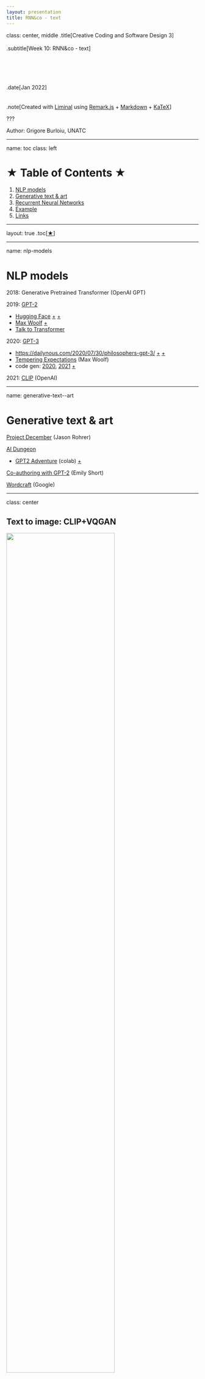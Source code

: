 ```yaml
---
layout: presentation
title: RNN&co - text
---
```


class: center, middle
.title[Creative Coding and Software Design 3]
<br/><br/>
.subtitle[Week 10: RNN&co - text]
<br/><br/><br/><br/><br/><br/>
.date[Jan 2022] 
<br/><br/><br/>
.note[Created with [Liminal](https://github.com/jonathanlilly/liminal) using [Remark.js](http://remarkjs.com/) + [Markdown](https://github.com/adam-p/markdown-here/wiki/Markdown-Cheatsheet) +  [KaTeX](https://katex.org)]

???

Author: Grigore Burloiu, UNATC
    
---
name: toc
class: left
# ★ Table of Contents ★      <!-- omit in toc -->
      
1. [NLP models](#nlp-models)
2. [Generative text \& art](#generative-text--art)
3. [Recurrent Neural Networks](#recurrent-neural-networks)
4. [Example](#example)
5. [Links](#links)

        
<!-- Comment out the next slide if you don't want the Table of Contents link -->         
---
layout: true  .toc[[★](#toc)]

---
name: nlp-models
# NLP models

2018: Generative Pretrained Transformer (OpenAI GPT)

2019: [GPT-2](https://www.openai.com/blog/gpt-2-1-5b-release/)

- [Hugging Face](https://huggingface.co/gpt2/) [+](https://huggingface.co/distilgpt2) [+](https://colab.research.google.com/github/jalammar/jalammar.github.io/blob/master/notebooks/Simple_Transformer_Language_Model.ipynb)
- [Max Woolf](https://github.com/minimaxir/aitextgen) [+](https://minimaxir.com/2019/09/howto-gpt2/)
- [Talk to Transformer](https://talktotransformer.com)

2020: [GPT-3](https://openai.com/api/)

- https://dailynous.com/2020/07/30/philosophers-gpt-3/ [+](http://henryshevlin.com/wp-content/uploads/2020/07/PratchettT.pdf) [+](https://gist.github.com/minimaxir/f4998c20f2520ad5969b03c9590f16ce)
- [Tempering Expectations](https://minimaxir.com/2020/07/gpt3-expectations/) (Max Woolf)
- code gen: [2020](https://twitter.com/sharifshameem/status/1284095222939451393), [2021](https://copilot.github.com/) [+](https://www.openai.com/blog/openai-codex)

2021: [CLIP](https://openai.com/blog/clip/) (OpenAI)

---
name: generative-text--art
# Generative text & art

[Project December](https://projectdecember.net/) (Jason Rohrer)

[AI Dungeon](https://play.aidungeon.io)

- [GPT2 Adventure](https://colab.research.google.com/drive/1khUaPex-gyk1wXXLuqcopiWmHmcKl4UP) (colab) [+](https://quicktotheratcave.tumblr.com/post/187432425523/shall-we-play-a-game)

[Co-authoring with GPT-2](https://emshort.blog/2021/07/18/the-uncanny-deck-co-authoring-with-gpt-2/) (Emily Short)

[Wordcraft](https://www.youtube.com/watch?v=9p4mfA0Fyd8) (Google)

---
class: center
## Text to image: CLIP+VQGAN

<a href="https://ljvmiranda921.github.io/notebook/2021/08/08/clip-vqgan"><img style="width:75%"  src="../attachments/vqgan-clip-explain.png"></a>

---
class: center
## Text to image: CLIP+VQGAN

<a href="https://ml.berkeley.edu/blog/posts/clip-art/"><img style="width:100%"  src="../attachments/../attachments/ml-clip-how.png"></a>

---

## Text to image: CLIP+VQGAN

[How to Generate Customized AI Art Using VQGAN and CLIP](https://minimaxir.com/2021/08/vqgan-clip/) (Max Woolf)

[The art of asking nicely](https://www.aiweirdness.com/the-art-of-asking-nicely/) (Janelle Shane)

[List of VQGAN+CLIP Implementations](https://ljvmiranda921.github.io/notebook/2021/08/11/vqgan-list/) (Lj Miranda)

[<img style="width:40%"  src="../attachments/ml-clip-vqgan-ak.png">](https://twitter.com/ak92501/status/1414797726743769088)<img style="width:40%"  src="../attachments/ml-clip-vqgan-cyberpunk.png">

---
class: center
## Text to image

[<img style="width:100%"  src="../attachments/ml-pixeldraw.png">](https://colab.research.google.com/github/dribnet/clipit/blob/master/demos/PixelDrawer.ipynb)

[PixelDraw](https://twitter.com/dribnet/status/1427613617973653505) (dribnet)

---
class: center
## Text to image

[<img style="width:100%"  src="../attachments/ml-dalle-mini.png">](https://twitter.com/borisdayma/status/1421117516605267968?s=20)

[DALL-E mini](https://huggingface.co/spaces/flax-community/dalle-mini) (Dayma et al)

---
class: center
## Text to image

<div style="padding:56.25% 0 0 0;position:relative;"><iframe src="https://player.vimeo.com/video/573533102?h=a5d2891108&color=ffffff&portrait=0" style="position:absolute;top:0;left:0;width:100%;height:100%;" frameborder="0" allow="autoplay; fullscreen; picture-in-picture" allowfullscreen></iframe></div><script src="https://player.vimeo.com/api/player.js"></script>

[Aphantasia](https://github.com/eps696/aphantasia) (Vadim Epstein)

---
name: recurrent-neural-networks
# Recurrent Neural Networks

.left-column[
RNN =
- (normal feed-forward) NN
- `+` **history**
]

.right-column[
<iframe width="100%" height="110" src="https://www.youtube.com/embed/WjnwWeGjZcM?start=3952" title="YouTube video player" frameborder="0" allow="accelerometer; autoplay; clipboard-write; encrypted-media; gyroscope; picture-in-picture" allowfullscreen></iframe>
]

[<img src="https://colah.github.io/posts/2015-08-Understanding-LSTMs/img/LSTM3-SimpleRNN.png" width="100%">](https://colah.github.io/posts/2015-08-Understanding-LSTMs/)


- [A.I. scream for ice cream](https://www.aiweirdness.com/ai-scream-for-ice-cream-18-05-11/)
- [April Fool’s pranks written by neural network](https://www.aiweirdness.com/april-fools-pranks-written-by-neural-18-03-28/)

---
## LSTM

- RNN
- '+` long-term dependency

[<img src="https://colah.github.io/posts/2015-08-Understanding-LSTMs/img/LSTM3-chain.png" width="100%">](https://colah.github.io/posts/2015-08-Understanding-LSTMs/)

--

preprocessing text: tokenization & embedding
- [character-level RNN tutorial](https://pytorch.org/tutorials/intermediate/char_rnn_classification_tutorial) (PyTorch)
- [fast.ai NLP course](https://github.com/fastai/course-nlp)
- [Hugging Face course](https://huggingface.co/course)

---
## Sequence to sequence

[seq2seq tutorials](https://github.com/bentrevett/pytorch-seq2seq)
- starting from a "basic" multi-layer LSTM encoder+decoder

--

[Attention](https://jalammar.github.io/visualizing-neural-machine-translation-mechanics-of-seq2seq-models-with-attention/) = seq2seq + more context

[Transformer](https://jalammar.github.io/illustrated-transformer/): a specific seq2seq+attention model architecture

<iframe width="100%" height="300" src="https://www.youtube.com/embed/-QH8fRhqFHM" title="YouTube video player" frameborder="0" allow="accelerometer; autoplay; clipboard-write; encrypted-media; gyroscope; picture-in-picture" allowfullscreen></iframe>

- [karpathy/minGPT](https://github.com/karpathy/minGPT) (learn about / train GPT from scratch)

---
name: example
# Example

fiction-based chatbot (w.i.p)

.left-column[
    [github repo](https://github.com/RVirmoors/fiction-chatbot)

[colab notebook](https://colab.research.google.com/drive/1OXl3YFRosEvOd2DfybLOneTkr-OhtFC_?usp=sharing)

]

.right-column[
    <img src="../attachments/chatbot.png" width="120%">
]

---
name: links  
class: left
# Links

dataset ethics: https://twitter.com/Abebab/status/1445723482231173120 arxiv.org/abs/2110.01963 
https://youtu.be/OhCzX0iLnOc

clip-vqgan: https://imgur.com/a/SnSIQRu https://github.com/sadnow/360Diffusion/blob/main/Upscaling_UltraQuick_CLIP_Guided_Diffusion_HQ_256x256_and_512x512.ipynb https://www.lesswrong.com/posts/toYwxxAHEpsf8mkn9/experimentation-with-ai-generated-images-vqgan-clip-or https://twitter.com/98_0634741763/status/1414442147877695488 

text games: https://versificator.itch.io/gruescript

LLMs - [open source vs commercial service](https://pub.towardsai.net/the-difference-between-open-source-models-and-commercial-ai-ml-apis-7c930cefaed8)

See more [resources](../resources).



